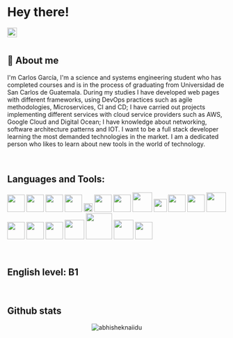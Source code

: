 
# Hey there!

<a href="linkedin.com/in/carlos-garcía-6b7a4a189">
  <img align="left" alt="Carlos' LinkedIN" width="22px" src="https://raw.githubusercontent.com/peterthehan/peterthehan/master/assets/linkedin.svg" />
</a>

<br>
<br>

## :dart: About me

I'm Carlos García, I'm a science and systems engineering student who has completed courses and is in the process of graduating from Universidad de San Carlos de Guatemala. During my studies I have developed web pages with different frameworks, using DevOps practices such as agile methodologies, Microservices, CI and CD; I have carried out projects implementing different services with cloud service providers such as AWS, Google Cloud and Digital Ocean; I have knowledge about networking, software architecture patterns and IOT. I want to be a full stack developer learning the most demanded technologies in the market. I am a dedicated person who likes to learn about new tools in the world of technology.

<br>

## Languages and Tools:

<code><img height="40" src="https://edpereda.github.io/Portfolio/sources/logos/languages/html.png"></code>
<code><img height="40" src="https://cdn-icons-png.flaticon.com/512/5968/5968242.png"></code>
<code><img height="40" src="https://upload.wikimedia.org/wikipedia/commons/thumb/d/d4/Javascript-shield.svg/1200px-Javascript-shield.svg.png"></code>
<code><img height="40" src="https://everythingiknows.com/wp-content/uploads/2022/04/node-js-new.png"></code>
<code><img height="20" src="https://www.atatus.com/images/devicon/icon-express.svg"></code>
<code><img height="40" src="https://upload.wikimedia.org/wikipedia/commons/thumb/a/a7/React-icon.svg/2300px-React-icon.svg.png"></code>
<code><img height="40" src="https://cdn.worldvectorlogo.com/logos/redux.svg"></code>
<code><img height="45" src="https://img.icons8.com/color/480/java-web-token.png"></code>
<code><img height="30" src="https://seeklogo.com/images/T/tailwind-css-logo-5AD4175897-seeklogo.com.png"></code>
<code><img height="40" src="https://www.docker.com/wp-content/uploads/2022/03/Moby-logo.png"></code>
<code><img height="40" src="https://img.icons8.com/color/480/mongodb.png"></code>
<code><img height="45" src="https://cdn.iconscout.com/icon/free/png-256/postgresql-11-1175122.png"></code>
<code><img height="40" src="https://lirp.cdn-website.com/aa0ef369/dms3rep/multi/opt/google-cloud-icon-400w.png"></code>
<code><img height="40" src="https://www.drupal.org/files/project-images/aws-logo.png"></code>
<code><img height="40" src="https://upload.wikimedia.org/wikipedia/commons/thumb/0/0a/Python.svg/768px-Python.svg.png"></code>
<code><img height="45" src="https://cdn-icons-png.flaticon.com/512/226/226772.png"></code>
<code><img height="60" src="https://brandlogos.net/wp-content/uploads/2021/11/git-logo.png"></code>
<code><img height="45" src="https://cdn-icons-png.flaticon.com/512/25/25231.png"></code>
<code><img height="40" src="https://www.delta-n.nl/wp-content/uploads/2019/07/DevOps-Pipeline-800.png"></code>

<br>

## English level: B1

<br>

## Github stats
<p align="center"> <img src="https://github-readme-stats.vercel.app/api?username=Car1osGarcia&icons=true&theme=gotham" alt="abhisheknaiidu" />



